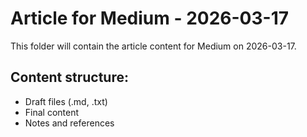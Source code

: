 # Article for Medium - 2026-03-17

This folder will contain the article content for Medium on 2026-03-17.

## Content structure:
- Draft files (.md, .txt)
- Final content
- Notes and references

